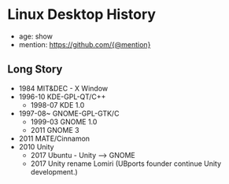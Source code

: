 # Linux Desktop History

- age: show
- mention: https://github.com/{@mention}

## Long Story

- 1984 MIT&DEC - X Window
- 1996-10 KDE-GPL-QT/C++
  - 1998-07 KDE 1.0
- 1997-08~ GNOME-GPL-GTK/C
  - 1999-03 GNOME 1.0
  - 2011  GNOME 3 
- 2011 MATE/Cinnamon
- 2010 Unity
  - 2017 Ubuntu - Unity --> GNOME 
  - 2017 Unity rename Lomiri (UBports founder continue Unity development.)

